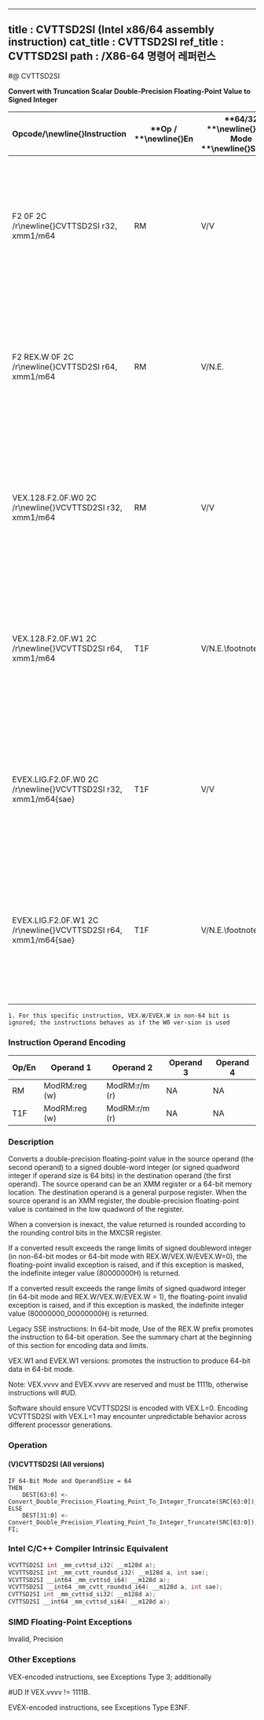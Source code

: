 ----------------------------
title : CVTTSD2SI (Intel x86/64 assembly instruction)
cat_title : CVTTSD2SI
ref_title : CVTTSD2SI
path : /X86-64 명령어 레퍼런스
----------------------------
#@ CVTTSD2SI

**Convert with Truncation Scalar Double-Precision Floating-Point Value to Signed Integer**

|**Opcode/**\newline{}**Instruction**|**Op / **\newline{}**En**|**64/32 **\newline{}**bit Mode **\newline{}**Support**|**CPUID **\newline{}**Feature **\newline{}**Flag**|**Description**|
|------------------------------------|-------------------------|------------------------------------------------------|--------------------------------------------------|---------------|
|F2 0F 2C /r\newline{}CVTTSD2SI r32, xmm1/m64|RM|V/V|SSE2|Convert one double-precision floating-point value from xmm1/m64 to one signed doubleword integer in r32 using truncation.|
|F2 REX.W 0F 2C /r\newline{}CVTTSD2SI r64, xmm1/m64|RM|V/N.E.|SSE2|Convert one double-precision floating-point value from xmm1/m64 to one signed quadword integer in r64 using truncation.|
|VEX.128.F2.0F.W0 2C /r\newline{}VCVTTSD2SI r32, xmm1/m64|RM|V/V|AVX|Convert one double-precision floating-point value from xmm1/m64 to one signed doubleword integer in r32 using truncation.|
|VEX.128.F2.0F.W1 2C /r\newline{}VCVTTSD2SI r64, xmm1/m64|T1F|V/N.E.\footnote{1}|AVX|Convert one double-precision floating-point value from xmm1/m64 to one signed quadword integer in r64 using truncation.|
|EVEX.LIG.F2.0F.W0 2C /r\newline{}VCVTTSD2SI r32, xmm1/m64{sae}|T1F|V/V|AVX512F|Convert one double-precision floating-point value from xmm1/m64 to one signed doubleword integer in r32 using truncation.|
|EVEX.LIG.F2.0F.W1 2C /r\newline{}VCVTTSD2SI r64, xmm1/m64{sae}|T1F|V/N.E.\footnote{1}|AVX512F|Convert one double-precision floating-point value from xmm1/m64 to one signed quadword integer in r64 using truncation.|
||||||

```note
1. For this specific instruction, VEX.W/EVEX.W in non-64 bit is ignored; the instructions behaves as if the W0 ver-sion is used
```
### Instruction Operand Encoding


|Op/En|Operand 1|Operand 2|Operand 3|Operand 4|
|-----|---------|---------|---------|---------|
|RM|ModRM:reg (w)|ModRM:r/m (r)|NA|NA|
|T1F|ModRM:reg (w)|ModRM:r/m (r)|NA|NA|
### Description


Converts a double-precision floating-point value in the source operand (the second operand) to a signed double-word integer (or signed quadword integer if operand size is 64 bits) in the destination operand (the first operand). The source operand can be an XMM register or a 64-bit memory location. The destination operand is a general purpose register. When the source operand is an XMM register, the double-precision floating-point value is contained in the low quadword of the register. 

When a conversion is inexact, the value returned is rounded according to the rounding control bits in the MXCSR register. 

If a converted result exceeds the range limits of signed doubleword integer (in non-64-bit modes or 64-bit mode with REX.W/VEX.W/EVEX.W=0), the floating-point invalid exception is raised, and if this exception is masked, the indefinite integer value (80000000H) is returned.

If a converted result exceeds the range limits of signed quadword integer (in 64-bit mode and REX.W/VEX.W/EVEX.W = 1), the floating-point invalid exception is raised, and if this exception is masked, the indefinite integer value (80000000_00000000H) is returned.

Legacy SSE instructions: In 64-bit mode, Use of the REX.W prefix promotes the instruction to 64-bit operation. See the summary chart at the beginning of this section for encoding data and limits.

VEX.W1 and EVEX.W1 versions: promotes the instruction to produce 64-bit data in 64-bit mode.

Note: VEX.vvvv and EVEX.vvvv are reserved and must be 1111b, otherwise instructions will #UD.



Software should ensure VCVTTSD2SI is encoded with VEX.L=0. Encoding VCVTTSD2SI with VEX.L=1 may encounter unpredictable behavior across different processor generations.


### Operation
#### (V)CVTTSD2SI (All versions)
```info-verb
IF 64-Bit Mode and OperandSize = 64
THEN
    DEST[63:0] <-  Convert_Double_Precision_Floating_Point_To_Integer_Truncate(SRC[63:0]);
ELSE
    DEST[31:0] <-  Convert_Double_Precision_Floating_Point_To_Integer_Truncate(SRC[63:0]);
FI;
```

### Intel C/C++ Compiler Intrinsic Equivalent

```cpp
VCVTTSD2SI int _mm_cvttsd_i32( __m128d a);
VCVTTSD2SI int _mm_cvtt_roundsd_i32( __m128d a, int sae);
VCVTTSD2SI __int64 _mm_cvttsd_i64( __m128d a);
VCVTTSD2SI __int64 _mm_cvtt_roundsd_i64( __m128d a, int sae);
CVTTSD2SI int _mm_cvttsd_si32( __m128d a);
CVTTSD2SI __int64 _mm_cvttsd_si64( __m128d a);
```
### SIMD Floating-Point Exceptions


Invalid, Precision

### Other Exceptions


VEX-encoded instructions, see Exceptions Type 3; additionally

#UD If VEX.vvvv != 1111B.

EVEX-encoded instructions, see Exceptions Type E3NF.

